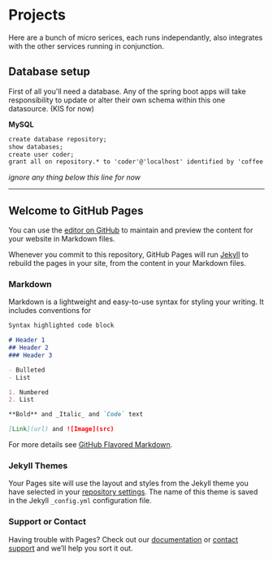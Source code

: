 # Projects

Here are a bunch of micro serices, each runs independantly, also integrates with the other services running in conjunction.

## Database setup

First of all you'll need a database.   Any of the spring boot apps will take responsibility to update or alter their own schema within this one datasource. (KIS for now)

**MySQL**
```markdown
create database repository;
show databases;
create user coder;
grant all on repository.* to 'coder'@'localhost' identified by 'coffee';
```


_ignore any thing below this line for now_
______________________________________________________________________________


## Welcome to GitHub Pages

You can use the [editor on GitHub](https://github.com/arnoe/codecrafter/edit/master/README.md) to maintain and preview the content for your website in Markdown files.

Whenever you commit to this repository, GitHub Pages will run [Jekyll](https://jekyllrb.com/) to rebuild the pages in your site, from the content in your Markdown files.

### Markdown

Markdown is a lightweight and easy-to-use syntax for styling your writing. It includes conventions for

```markdown
Syntax highlighted code block

# Header 1
## Header 2
### Header 3

- Bulleted
- List

1. Numbered
2. List

**Bold** and _Italic_ and `Code` text

[Link](url) and ![Image](src)
```

For more details see [GitHub Flavored Markdown](https://guides.github.com/features/mastering-markdown/).

### Jekyll Themes

Your Pages site will use the layout and styles from the Jekyll theme you have selected in your [repository settings](https://github.com/arnoe/codecrafter/settings). The name of this theme is saved in the Jekyll `_config.yml` configuration file.

### Support or Contact

Having trouble with Pages? Check out our [documentation](https://help.github.com/categories/github-pages-basics/) or [contact support](https://github.com/contact) and we’ll help you sort it out.
